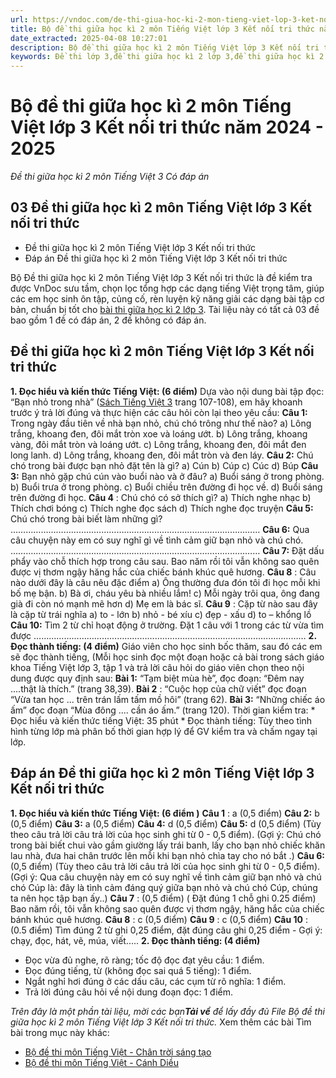 ```yaml
---
url: https://vndoc.com/de-thi-giua-hoc-ki-2-mon-tieng-viet-lop-3-ket-noi-tri-thuc-291593
title: Bộ đề thi giữa học kì 2 môn Tiếng Việt lớp 3 Kết nối tri thức năm 2024 - 2025 - Đề thi giữa học kì 2 môn Tiếng Việt 3 Có đáp án - VnDoc.com
date_extracted: 2025-04-08 10:27:01
description: Bộ đề thi giữa học kì 2 môn Tiếng Việt lớp 3 Kết nối tri thức là tài liệu bổ ích cho các em ôn tập chuẩn bị cho kì thi giữa kì và cuối học kì 2 sắp tới, để đánh giá được chính xác năng lực và thiếu sót của các em.
keywords: Đề thi lớp 3,đề thi giữa học kì 2 lớp 3,đề thi giữa học kì 2 lớp 3 môn tiếng việt,đề thi giữa kì 2 lớp 3,đề kiểm tra giữa kì 2 lớp 3,ôn tập giữa học kì 2 lớp 3,đề kiểm tra giữa học kì 2 lớp 3,đề thi tiếng việt lớp 3 giữa học kì 2,ôn tập giữa kì 2 lớp 3,đề thi giữa kì 2 lớp 3 môn tiếng việt,đề kiểm tra tiếng việt lớp 3 giữa kì 2,Đề thi giữa học kì 2 môn Tiếng Việt lớp 3 Kết nối tri thức
---
```


# Bộ đề thi giữa học kì 2 môn Tiếng Việt lớp 3 Kết nối tri thức năm 2024 - 2025
 _Đề thi giữa học kì 2 môn Tiếng Việt 3 Có đáp án_
## 03 Đề thi giữa học kì 2 môn Tiếng Việt lớp 3 Kết nối tri thức
  * Đề thi giữa học kì 2 môn Tiếng Việt lớp 3 Kết nối tri thức
  * Đáp án Đề thi giữa học kì 2 môn Tiếng Việt lớp 3 Kết nối tri thức 

Bộ Đề thi giữa học kì 2 môn Tiếng Việt lớp 3 Kết nối tri thức là đề kiểm tra được VnDoc sưu tầm, chọn lọc tổng hợp các dạng tiếng Việt trọng tâm, giúp các em học sinh ôn tập, củng cố, rèn luyện kỹ năng giải các dạng bài tập cơ bản, chuẩn bị tốt cho [bài thi giữa học kì 2 lớp 3](<https://vndoc.com/de-thi-giua-ki-2-lop3>). Tài liệu này có tất cả 03 đề bao gồm 1 đề có đáp án, 2 đề không có đáp án.
## **Đề thi giữa học kì 2 môn Tiếng Việt lớp 3 Kết nối tri thức**
**1\. Đọc hiểu và kiến thức Tiếng Việt: \(6 điểm\)**
Dựa vào nội dung bài tập đọc: “Bạn nhỏ trong nhà” \([Sách Tiếng Việt 3](<https://vndoc.com/tieng-viet-lop-3-kntt-tap1>) trang 107-108\), em hãy khoanh trước ý trả lời đúng và thực hiện các câu hỏi còn lại theo yêu cầu:
**Câu 1:** Trong ngày đầu tiên về nhà bạn nhỏ, chú chó trông như thế nào?
a\) Lông trắng, khoang đen, đôi mắt tròn xoe và loáng ướt.
b\) Lông trắng, khoang vàng, đôi mắt tròn và loáng ướt.
c\) Lông trắng, khoang đen, đôi mắt đen long lanh.
d\) Lông trắng, khoang đen, đôi mắt tròn và đen láy.
**Câu 2:** Chú chó trong bài được bạn nhỏ đặt tên là gì?
a\) Cún
b\) Cúp
c\) Cúc
d\) Búp
**Câu 3:** Bạn nhỏ gặp chú cún vào buổi nào và ở đâu?
a\) Buổi sáng ở trong phòng.
b\) Buổi trưa ở trong phòng.
c\) Buổi chiều trên đường đi học về.
d\) Buổi sáng trên đường đi học.
**Câu 4** : Chú chó có sở thích gì?
a\) Thích nghe nhạc
b\) Thích chơi bóng
c\) Thích nghe đọc  sách
d\) Thích nghe đọc truyện
**Câu 5:** Chú chó trong bài biết làm những gì?
………………………………………………………………………………………
**Câu 6:** Qua câu chuyện này em có suy nghĩ gì về tình cảm giữ bạn nhỏ và chú chó.
………………………………………………………………………………………
**Câu 7:** Đặt dấu phẩy vào chỗ thích hợp trong câu sau.
Bao năm rồi tôi vẫn không sao quên được vị thơm ngậy hăng hắc của chiếc bánh khúc quê hương.
**Câu 8** : Câu nào dưới đây là câu nêu đặc điểm
a\) Ông thường đưa đón tôi đi học mỗi khi bố mẹ bận.
b\) Bà ơi, cháu yêu bà nhiều lắm\!
c\) Mỗi ngày trôi qua, ông đang già đi còn nó mạnh mẽ hơn
d\) Mẹ em là bác sĩ.
**Câu 9** : Cặp từ nào sau đây là cặp từ trái nghĩa
a\) to - lớn
b\) nhỏ - bé xíu
c\) đẹp - xấu
d\) to – khổng lồ
**Câu 10:** Tìm 2 từ chỉ hoạt động ở trường. Đặt 1 câu với 1 trong các từ vừa tìm được
………………………………………………………………………………………………
**2\. Đọc thành tiếng: \(4 điểm\)**
Giáo viên cho học sinh bốc thăm, sau đó các em sẽ đọc thành tiếng, \(Mỗi học sinh đọc một đoạn hoặc cả bài trong sách giáo khoa Tiếng Việt lớp 3, tập 1 và trả lời câu hỏi do giáo viên chọn theo nội dung được quy định sau:
**Bài 1:** “Tạm biệt mùa hè”, đọc đoạn: “Đêm nay ....thật là thích.” \(trang 38,39\).
**Bài 2** : “Cuộc họp của chữ viết” đọc đoạn “Vừa tan học ... trên trán lấm tấm mồ hôi” \(trang 62\).
**Bài 3:** “Những chiếc áo ấm” đọc đoạn “Mùa đông .... cần áo ấm.” \(trang 120\).
Thời gian kiểm tra:
\* Đọc hiểu và kiến thức tiếng Việt: 35 phút
\* Đọc thành tiếng: Tùy theo tình hình từng lớp mà phân bố thời gian hợp lý để GV kiểm tra và chấm ngay tại lớp.
## Đáp án Đề thi giữa học kì 2 môn Tiếng Việt lớp 3 Kết nối tri thức
**1\. Đọc hiểu và kiến thức Tiếng Việt: \(6 điểm \)**
**Câu 1** : a \(0,5 điểm\)
**Câu 2:** b \(0,5 điểm\)
**Câu 3:** a \(0,5 điểm\)
**Câu 4:** d \(0,5 điểm\)
**Câu 5:** d \(0,5 điểm\)
\(Tùy theo câu trả lời câu trả lời của học sinh ghi từ 0 - 0,5 điểm\).
\(Gợi ý: Chú chó trong bài biết chui vào gầm giường lấy trái banh, lấy cho bạn nhỏ chiếc khăn lau nhà, đưa hai chân trước lên mỗi khi bạn nhỏ chìa tay cho nó bắt .\)
**Câu 6:** \(0,5 điểm\)
\(Tùy theo câu trả lời câu trả lời của học sinh ghi từ 0 - 0,5 điểm\).
\(Gợi ý: Qua câu chuyện này em có suy nghĩ về tình cảm giữ bạn nhỏ và chú chó Cúp là: đây là tình cảm đáng quý giữa bạn nhỏ và chú chó Cúp, chúng ta nên học tập bạn ấy..\)
**Câu 7** : \(0,5 điểm\) \( Đặt đúng 1 chỗ ghi 0.25 điểm\)
Bao năm rồi, tôi vẫn không sao quên được vị thơm ngậy, hăng hắc của chiếc bánh khúc quê hương.
**Câu 8** : c \(0,5 điểm\)
**Câu 9** : c \(0,5 điểm\)
**Câu 10** : \(0.5 điểm\) Tìm đúng 2 từ ghi 0,25 điểm, đặt đúng câu ghi 0,25 điểm
\- Gợi ý: chạy, đọc, hát, vẽ, múa, viết.....
**2\. Đọc thành tiếng: \(4 điểm\)**
  * Đọc vừa đủ nghe, rõ ràng; tốc độ đọc đạt yêu cầu: 1 điểm.
  * Đọc đúng tiếng, từ \(không đọc sai quá 5 tiếng\): 1 điểm.
  * Ngắt nghỉ hơi đúng ở các dấu câu, các cụm từ rõ nghĩa: 1 điểm.
  * Trả lời đúng câu hỏi về nội dung đoạn đọc: 1 điểm.

_Trên đây là một phần tài liệu, mời các bạn**Tải về** để lấy đầy đủ File Bộ đề thi giữa học kì 2 môn Tiếng Việt lớp 3 Kết nối tri thức._
Xem thêm các bài Tìm bài trong mục này khác:
  * [Bộ đề thi môn Tiếng Việt - Chân trời sáng tạo](</de-thi-giua-hoc-ki-2-mon-tieng-viet-lop-3-chan-troi-sang-tao-290842>)
  * [Bộ đề thi môn Tiếng Việt - Cánh Diều](</de-thi-giua-hoc-ki-2-mon-tieng-viet-lop-3-canh-dieu-291603>)

